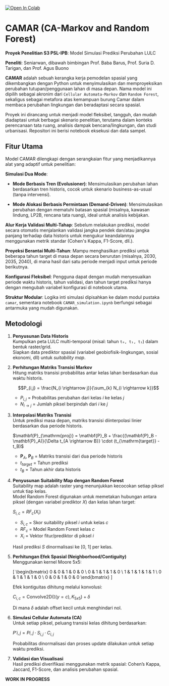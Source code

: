 [![Open In Colab](https://colab.research.google.com/assets/colab-badge.svg)](https://colab.research.google.com/drive/xxxxxx#offline=true&sandboxMode=true)
# CAMAR (CA-Markov and Random Forest)
**Proyek Penelitian S3 PSL-IPB**: Model Simulasi Prediksi Perubahan LULC

**Peneliti**: Seniarwan, dibawah bimbingan Prof. Baba Barus, Prof. Suria D. Tarigan, dan Prof. Agus Buono

**CAMAR** adalah sebuah kerangka kerja pemodelan spasial yang dikembangkan dengan Python untuk menyimulasikan dan memproyeksikan perubahan tutupan/penggunaan lahan di masa depan. Nama model ini dipilih sebagai akronim dari `Cellular Automata-Markov` dan `Random Forest`, sekaligus sebagai metafora atas kemampuan burung Camar dalam membaca perubahan lingkungan dan beradaptasi secara spasial.

Proyek ini dirancang untuk menjadi model fleksibel, tangguh, dan mudah diadaptasi untuk berbagai skenario penelitian, terutama dalam konteks perencanaan tata ruang, analisis dampak bencana/lingkungan, dan studi urbanisasi. Repositori ini berisi notebook eksekusi dan data sampel.

## Fitur Utama
Model CAMAR dilengkapi dengan serangkaian fitur yang menjadikannya alat yang adaptif untuk penelitian:

**Simulasi Dua Mode**:

- **Mode Berbasis Tren (Evolusioner)**: Mensimulasikan perubahan lahan berdasarkan tren historis, cocok untuk skenario business-as-usual (tanpa intervensi).

- **Mode Alokasi Berbasis Permintaan (Demand-Driven)**: Mensimulasikan perubahan dengan mematuhi batasan spasial (misalnya, kawasan lindung, LP2B, rencana tata ruang), ideal untuk analisis kebijakan.

**Alur Kerja Validasi Multi-Tahap**: Sebelum melakukan prediksi, model secara otomatis menjalankan validasi jangka pendek dan/atau jangka panjang terhadap data historis untuk mengukur keandalannya menggunakan metrik standar (Cohen's Kappa, F1-Score, dll.).

**Proyeksi Berantai Multi-Tahun**: Mampu menghasilkan prediksi untuk beberapa tahun target di masa depan secara berurutan (misalnya, 2030, 2035, 2040), di mana hasil dari satu periode menjadi input untuk periode berikutnya.

**Konfigurasi Fleksibel**: Pengguna dapat dengan mudah menyesuaikan periode waktu historis, tahun validasi, dan tahun target prediksi hanya dengan mengubah variabel konfigurasi di notebook utama.

**Struktur Modular**: Logika inti simulasi dipisahkan ke dalam modul pustaka `camar`, sementara notebook `CAMAR_simulation.ipynb` berfungsi sebagai antarmuka yang mudah digunakan.

## Metodologi

1. **Penyusunan Data Historis**  
   Kumpulkan peta LULC multi-temporal (misal: tahun `t₀, t₁, t₂`) dalam bentuk raster/grid.  
   Siapkan data prediktor spasial (variabel geobiofisik-lingkungan, sosial ekonomi, dll) untuk *suitability map*.

2. **Perhitungan Matriks Transisi Markov**  
   Hitung matriks transisi probabilitas antar kelas lahan berdasarkan dua waktu historis.  
      
   $$P_{i,j} = \frac{N_{i \rightarrow j}}{\sum_{k} N_{i \rightarrow k}}$$
   
   - $P_{i,j}$ = Probabilitas perubahan dari kelas $i$ ke kelas $j$  
   - $N_{i \rightarrow j}$ = Jumlah piksel berpindah dari $i$ ke $j$

4. **Interpolasi Matriks Transisi**  
   Untuk prediksi masa depan, matriks transisi diinterpolasi linier berdasarkan dua periode historis.
     
   $\mathbf{P}_{\mathrm{proj}} = \mathbf{P}_B + \frac{(\mathbf{P}_B - \mathbf{P}_A)}{\Delta t_{A \rightarrow B}} \cdot (t_{\mathrm{target}} - t_B)$
   
   - $\mathbf{P}_A$, $\mathbf{P}_B$ = Matriks transisi dari dua periode historis  
   - $t_{target}$ = Tahun prediksi  
   - $t_B$ = Tahun akhir data historis

6. **Penyusunan Suitability Map dengan Random Forest**  
   Suitability map adalah raster yang menunjukkan kecocokan setiap piksel untuk tiap kelas.  
   Model Random Forest digunakan untuk memetakan hubungan antara piksel (dengan variabel prediktor $X$) dan kelas lahan target:

   $S_{i, c} = RF_c(X_i)$
   
   - $S_{i, c}$ = Skor suitability piksel $i$ untuk kelas $c$  
   - $RF_c$ = Model Random Forest kelas $c$  
   - $X_i$ = Vektor fitur/prediktor di piksel $i$
   
   Hasil prediksi $S$ dinormalisasi ke [0, 1] per kelas.

8. **Perhitungan Efek Spasial (Neighborhood/Contiguity)**  
   Menggunakan kernel Moore 5x5:

   \[
   \begin{bmatrix}
   0 & 0 & 1 & 0 & 0 \\
   0 & 1 & 1 & 1 & 0 \\
   1 & 1 & 1 & 1 & 1 \\
   0 & 1 & 1 & 1 & 0 \\
   0 & 0 & 1 & 0 & 0
   \end{bmatrix}
   \]


   Efek kontiguitas dihitung melalui konvolusi:
   
   $C_{i,c} = \text{Convolve2D}(\mathbb{I}(y = c), K_{5x5}) + \delta$
   
   Di mana $\delta$ adalah offset kecil untuk menghindari nol.

7. **Simulasi Cellular Automata (CA)**  
   Untuk setiap piksel, peluang transisi kelas dihitung berdasarkan:
   
   $P'{i,j} = P{i,j} \cdot S_{i,j} \cdot C_{i,j}$

   Probabilitas dinormalisasi dan proses update dilakukan untuk setiap waktu prediksi.

9. **Validasi dan Visualisasi**  
   Hasil prediksi diverifikasi menggunakan metrik spasial: Cohen’s Kappa, Jaccard, F1-Score, dan analisis perubahan spasial.

 **WORK IN PROGRESS**
